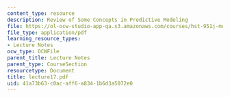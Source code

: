 ```yaml
---
content_type: resource
description: Review of Some Concepts in Predictive Modeling
file: https://ol-ocw-studio-app-qa.s3.amazonaws.com/courses/hst-951j-medical-decision-support-spring-2003/41a73b63c0acaff6a8341b6d3a5072e0_lecture17.pdf
file_type: application/pdf
learning_resource_types:
- Lecture Notes
ocw_type: OCWFile
parent_title: Lecture Notes
parent_type: CourseSection
resourcetype: Document
title: lecture17.pdf
uid: 41a73b63-c0ac-aff6-a834-1b6d3a5072e0
---
```

